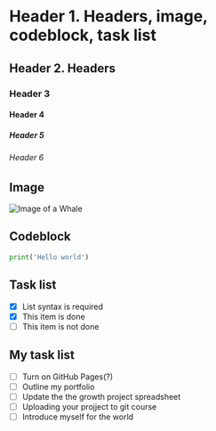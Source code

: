 # Header 1. Headers, image, codeblock, task list
## Header 2. Headers
### Header 3
#### Header 4
##### Header 5
###### Header 6

## Image
![Image of a Whale](https://images.pexels.com/photos/302271/pexels-photo-302271.jpeg)

## Codeblock
```python
print('Hello world')
```
## Task list
- [x] List syntax is required
- [x] This item is done
- [ ] This item is not done

## My task list
- [ ] Turn on GitHub Pages(?)
- [ ] Outline my portfolio
- [ ] Update the the growth project spreadsheet
- [ ] Uploading your projject to git course
- [ ] Introduce myself for the world
